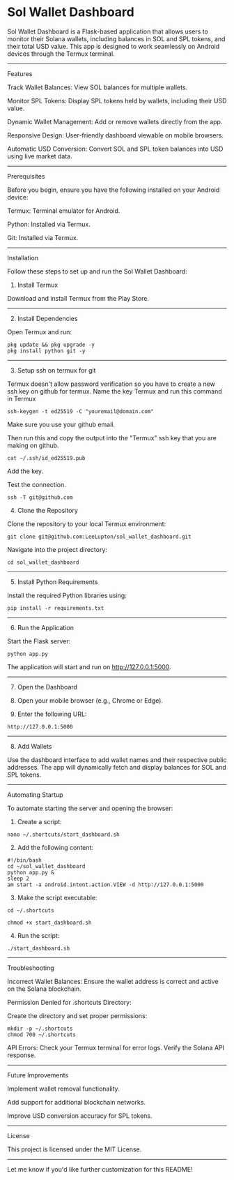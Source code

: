 
# Sol Wallet Dashboard

Sol Wallet Dashboard is a Flask-based application that allows users to monitor their Solana wallets, including balances in SOL and SPL tokens, and their total USD value. This app is designed to work seamlessly on Android devices through the Termux terminal.


---

Features

Track Wallet Balances: View SOL balances for multiple wallets.

Monitor SPL Tokens: Display SPL tokens held by wallets, including their USD value.

Dynamic Wallet Management: Add or remove wallets directly from the app.

Responsive Design: User-friendly dashboard viewable on mobile browsers.

Automatic USD Conversion: Convert SOL and SPL token balances into USD using live market data.



---

Prerequisites

Before you begin, ensure you have the following installed on your Android device:

Termux: Terminal emulator for Android.

Python: Installed via Termux.

Git: Installed via Termux.



---

Installation

Follow these steps to set up and run the Sol Wallet Dashboard:

1. Install Termux

Download and install Termux from the Play Store. 



---

2. Install Dependencies

Open Termux and run:

```
pkg update && pkg upgrade -y
pkg install python git -y
```

---
3. Setup ssh on termux for git

Termux doesn't allow password verification so you have to create a new ssh key on github for termux. Name the key Termux and run this command in Termux

```
ssh-keygen -t ed25519 -C "youremail@domain.com"
```

Make sure you use your github email. 

Then run this and copy the output into the "Termux" ssh key that you are making on github. 

```
cat ~/.ssh/id_ed25519.pub
```

Add the key. 

Test the connection. 

```
ssh -T git@github.com
```

4. Clone the Repository

Clone the repository to your local Termux environment:

```
git clone git@github.com:LeeLupton/sol_wallet_dashboard.git
```

Navigate into the project directory:

```
cd sol_wallet_dashboard
```

---

5. Install Python Requirements

Install the required Python libraries using:

```
pip install -r requirements.txt
```

---

6. Run the Application

Start the Flask server:

```
python app.py
```

The application will start and run on http://127.0.0.1:5000.


---

7. Open the Dashboard

1. Open your mobile browser (e.g., Chrome or Edge).


2. Enter the following URL:

```
http://127.0.0.1:5000
```



---

8. Add Wallets

Use the dashboard interface to add wallet names and their respective public addresses. The app will dynamically fetch and display balances for SOL and SPL tokens.


---

Automating Startup

To automate starting the server and opening the browser:

1. Create a script:

```
nano ~/.shortcuts/start_dashboard.sh
```

2. Add the following content:

```
#!/bin/bash
cd ~/sol_wallet_dashboard
python app.py &
sleep 2
am start -a android.intent.action.VIEW -d http://127.0.0.1:5000
```

3. Make the script executable:

```
cd ~/.shortcuts
```
```
chmod +x start_dashboard.sh
```

4. Run the script:

```
./start_dashboard.sh
```


---

Troubleshooting

Incorrect Wallet Balances: Ensure the wallet address is correct and active on the Solana blockchain.

Permission Denied for .shortcuts Directory:

Create the directory and set proper permissions:

```
mkdir -p ~/.shortcuts
chmod 700 ~/.shortcuts
```

API Errors: Check your Termux terminal for error logs. Verify the Solana API response.



---

Future Improvements

Implement wallet removal functionality.

Add support for additional blockchain networks.

Improve USD conversion accuracy for SPL tokens.



---

License

This project is licensed under the MIT License.


---

Let me know if you'd like further customization for this README!

